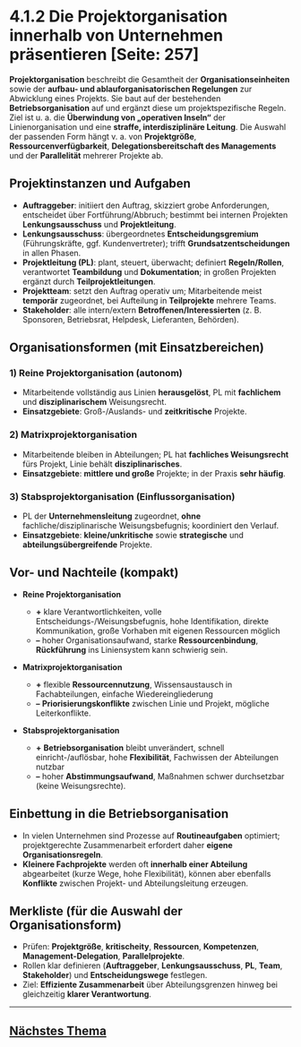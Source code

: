 # 4.1.2 Die Projektorganisation innerhalb von Unternehmen präsentieren [Seite: 257]

**Projektorganisation** beschreibt die Gesamtheit der **Organisationseinheiten** sowie der **aufbau- und ablauforganisatorischen Regelungen** zur Abwicklung eines Projekts. Sie baut auf der bestehenden **Betriebsorganisation** auf und ergänzt diese um projektspezifische Regeln. Ziel ist u. a. die **Überwindung von „operativen Inseln“** der Linienorganisation und eine **straffe, interdisziplinäre Leitung**. Die Auswahl der passenden Form hängt v. a. von **Projektgröße**, **Ressourcenverfügbarkeit**, **Delegationsbereitschaft des Managements** und der **Parallelität** mehrerer Projekte ab.

## Projektinstanzen und Aufgaben

* **Auftraggeber**: initiiert den Auftrag, skizziert grobe Anforderungen, entscheidet über Fortführung/Abbruch; bestimmt bei internen Projekten **Lenkungsausschuss** und **Projektleitung**. 
* **Lenkungsausschuss**: übergeordnetes **Entscheidungsgremium** (Führungskräfte, ggf. Kundenvertreter); trifft **Grundsatzentscheidungen** in allen Phasen. 
* **Projektleitung (PL)**: plant, steuert, überwacht; definiert **Regeln/Rollen**, verantwortet **Teambildung** und **Dokumentation**; in großen Projekten ergänzt durch **Teilprojektleitungen**. 
* **Projektteam**: setzt den Auftrag operativ um; Mitarbeitende meist **temporär** zugeordnet, bei Aufteilung in **Teilprojekte** mehrere Teams. 
* **Stakeholder**: alle intern/extern **Betroffenen/Interessierten** (z. B. Sponsoren, Betriebsrat, Helpdesk, Lieferanten, Behörden). 

## Organisationsformen (mit Einsatzbereichen)

### 1) **Reine Projektorganisation** (autonom)

* Mitarbeitende vollständig aus Linien **herausgelöst**, PL mit **fachlichem** und **disziplinarischem** Weisungsrecht.
* **Einsatzgebiete**: Groß-/Auslands- und **zeitkritische** Projekte. 

### 2) **Matrixprojektorganisation**

* Mitarbeitende bleiben in Abteilungen; PL hat **fachliches Weisungsrecht** fürs Projekt, Linie behält **disziplinarisches**.
* **Einsatzgebiete**: **mittlere und große** Projekte; in der Praxis **sehr häufig**. 

### 3) **Stabsprojektorganisation** (Einflussorganisation)

* PL der **Unternehmensleitung** zugeordnet, **ohne** fachliche/disziplinarische Weisungsbefugnis; koordiniert den Verlauf.
* **Einsatzgebiete**: **kleine/unkritische** sowie **strategische** und **abteilungsübergreifende** Projekte. 

## Vor- und Nachteile (kompakt)

* **Reine Projektorganisation**

  * **+** klare Verantwortlichkeiten, volle Entscheidungs-/Weisungsbefugnis, hohe Identifikation, direkte Kommunikation, große Vorhaben mit eigenen Ressourcen möglich
  * **–** hoher Organisationsaufwand, starke **Ressourcenbindung**, **Rückführung** ins Liniensystem kann schwierig sein. 
* **Matrixprojektorganisation**

  * **+** flexible **Ressourcennutzung**, Wissensaustausch in Fachabteilungen, einfache Wiedereingliederung
  * **–** **Priorisierungskonflikte** zwischen Linie und Projekt, mögliche Leiterkonflikte. 
* **Stabsprojektorganisation**

  * **+** **Betriebsorganisation** bleibt unverändert, schnell einricht-/auflösbar, hohe **Flexibilität**, Fachwissen der Abteilungen nutzbar
  * **–** hoher **Abstimmungsaufwand**, Maßnahmen schwer durchsetzbar (keine Weisungsrechte). 

## Einbettung in die Betriebsorganisation

* In vielen Unternehmen sind Prozesse auf **Routineaufgaben** optimiert; projektgerechte Zusammenarbeit erfordert daher **eigene Organisationsregeln**.
* **Kleinere Fachprojekte** werden oft **innerhalb einer Abteilung** abgearbeitet (kurze Wege, hohe Flexibilität), können aber ebenfalls **Konflikte** zwischen Projekt- und Abteilungsleitung erzeugen.

## Merkliste (für die Auswahl der Organisationsform)

* Prüfen: **Projektgröße**, **kritischeity**, **Ressourcen**, **Kompetenzen**, **Management-Delegation**, **Parallelprojekte**.
* Rollen klar definieren (**Auftraggeber**, **Lenkungsausschuss**, **PL**, **Team**, **Stakeholder**) und **Entscheidungswege** festlegen.
* Ziel: **Effiziente Zusammenarbeit** über Abteilungsgrenzen hinweg bei gleichzeitig **klarer Verantwortung**.

---

## [Nächstes Thema](../4.2_Kundenauftraege_im_Rahmen_von_Projekten_planen_und_bearbeiten/)